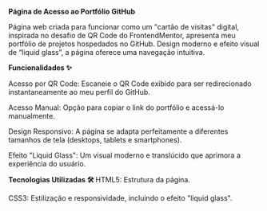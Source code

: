 <b> Página de Acesso ao Portfólio GitHub </b>

Página web criada para funcionar como um "cartão de visitas" digital, inspirada no desafio de QR Code do FrontendMentor, apresenta meu portfólio de projetos hospedados no GitHub. Design moderno e efeito visual de “liquid glass”, a página oferece uma navegação intuitiva.

<b>Funcionalidades ✨</b>

Acesso por QR Code: Escaneie o QR Code exibido para ser redirecionado instantaneamente ao meu perfil do GitHub.

Acesso Manual: Opção para copiar o link do portfólio e acessá-lo manualmente.

Design Responsivo: A página se adapta perfeitamente a diferentes tamanhos de tela (desktops, tablets e smartphones).

Efeito "Liquid Glass": Um visual moderno e translúcido que aprimora a experiência do usuário.

<b> Tecnologias Utilizadas 🛠️ </b>
HTML5: Estrutura da página.

CSS3: Estilização e responsividade, incluindo o efeito "liquid glass".
